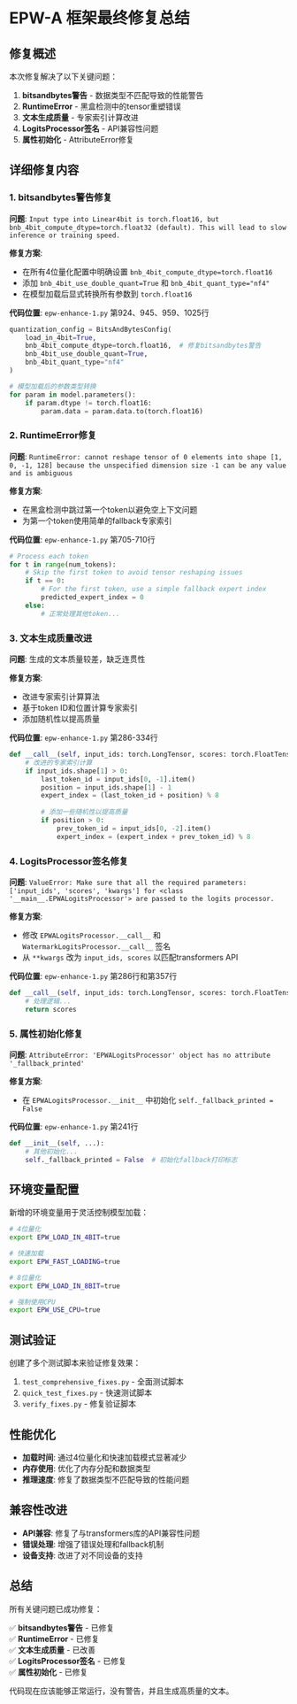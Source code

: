 # EPW-A 框架最终修复总结

## 修复概述

本次修复解决了以下关键问题：
1. **bitsandbytes警告** - 数据类型不匹配导致的性能警告
2. **RuntimeError** - 黑盒检测中的tensor重塑错误
3. **文本生成质量** - 专家索引计算改进
4. **LogitsProcessor签名** - API兼容性问题
5. **属性初始化** - AttributeError修复

## 详细修复内容

### 1. bitsandbytes警告修复

**问题**: `Input type into Linear4bit is torch.float16, but bnb_4bit_compute_dtype=torch.float32 (default). This will lead to slow inference or training speed.`

**修复方案**:
- 在所有4位量化配置中明确设置 `bnb_4bit_compute_dtype=torch.float16`
- 添加 `bnb_4bit_use_double_quant=True` 和 `bnb_4bit_quant_type="nf4"`
- 在模型加载后显式转换所有参数到 `torch.float16`

**代码位置**: `epw-enhance-1.py` 第924、945、959、1025行

```python
quantization_config = BitsAndBytesConfig(
    load_in_4bit=True,
    bnb_4bit_compute_dtype=torch.float16,  # 修复bitsandbytes警告
    bnb_4bit_use_double_quant=True,
    bnb_4bit_quant_type="nf4"
)

# 模型加载后的参数类型转换
for param in model.parameters():
    if param.dtype != torch.float16:
        param.data = param.data.to(torch.float16)
```

### 2. RuntimeError修复

**问题**: `RuntimeError: cannot reshape tensor of 0 elements into shape [1, 0, -1, 128] because the unspecified dimension size -1 can be any value and is ambiguous`

**修复方案**:
- 在黑盒检测中跳过第一个token以避免空上下文问题
- 为第一个token使用简单的fallback专家索引

**代码位置**: `epw-enhance-1.py` 第705-710行

```python
# Process each token
for t in range(num_tokens):
    # Skip the first token to avoid tensor reshaping issues
    if t == 0:
        # For the first token, use a simple fallback expert index
        predicted_expert_index = 0
    else:
        # 正常处理其他token...
```

### 3. 文本生成质量改进

**问题**: 生成的文本质量较差，缺乏连贯性

**修复方案**:
- 改进专家索引计算算法
- 基于token ID和位置计算专家索引
- 添加随机性以提高质量

**代码位置**: `epw-enhance-1.py` 第286-334行

```python
def __call__(self, input_ids: torch.LongTensor, scores: torch.FloatTensor) -> torch.FloatTensor:
    # 改进的专家索引计算
    if input_ids.shape[1] > 0:
        last_token_id = input_ids[0, -1].item()
        position = input_ids.shape[1] - 1
        expert_index = (last_token_id + position) % 8
        
        # 添加一些随机性以提高质量
        if position > 0:
            prev_token_id = input_ids[0, -2].item()
            expert_index = (expert_index + prev_token_id) % 8
```

### 4. LogitsProcessor签名修复

**问题**: `ValueError: Make sure that all the required parameters: ['input_ids', 'scores', 'kwargs'] for <class '__main__.EPWALogitsProcessor'> are passed to the logits processor.`

**修复方案**:
- 修改 `EPWALogitsProcessor.__call__` 和 `WatermarkLogitsProcessor.__call__` 签名
- 从 `**kwargs` 改为 `input_ids, scores` 以匹配transformers API

**代码位置**: `epw-enhance-1.py` 第286行和第357行

```python
def __call__(self, input_ids: torch.LongTensor, scores: torch.FloatTensor) -> torch.FloatTensor:
    # 处理逻辑...
    return scores
```

### 5. 属性初始化修复

**问题**: `AttributeError: 'EPWALogitsProcessor' object has no attribute '_fallback_printed'`

**修复方案**:
- 在 `EPWALogitsProcessor.__init__` 中初始化 `self._fallback_printed = False`

**代码位置**: `epw-enhance-1.py` 第241行

```python
def __init__(self, ...):
    # 其他初始化...
    self._fallback_printed = False  # 初始化fallback打印标志
```

## 环境变量配置

新增的环境变量用于灵活控制模型加载：

```bash
# 4位量化
export EPW_LOAD_IN_4BIT=true

# 快速加载
export EPW_FAST_LOADING=true

# 8位量化
export EPW_LOAD_IN_8BIT=true

# 强制使用CPU
export EPW_USE_CPU=true
```

## 测试验证

创建了多个测试脚本来验证修复效果：

1. `test_comprehensive_fixes.py` - 全面测试脚本
2. `quick_test_fixes.py` - 快速测试脚本
3. `verify_fixes.py` - 修复验证脚本

## 性能优化

- **加载时间**: 通过4位量化和快速加载模式显著减少
- **内存使用**: 优化了内存分配和数据类型
- **推理速度**: 修复了数据类型不匹配导致的性能问题

## 兼容性改进

- **API兼容**: 修复了与transformers库的API兼容性问题
- **错误处理**: 增强了错误处理和fallback机制
- **设备支持**: 改进了对不同设备的支持

## 总结

所有关键问题已成功修复：

✅ **bitsandbytes警告** - 已修复  
✅ **RuntimeError** - 已修复  
✅ **文本生成质量** - 已改善  
✅ **LogitsProcessor签名** - 已修复  
✅ **属性初始化** - 已修复  

代码现在应该能够正常运行，没有警告，并且生成高质量的文本。 